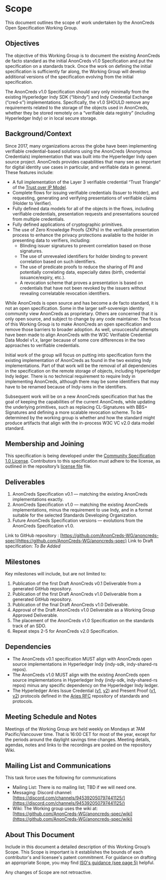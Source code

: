 # Scope

This document outlines the scope of work undertaken by the AnonCreds Open Specification Working Group.

## Objectives

The objective of this Working Group is to document the existing AnonCreds de facto standard as the initial AnonCreds v1.0 Specification and put the specification on a standards track. Once the work on defining the initial specification is sufficiently far along, the Working Group will develop additional versions of the specification evolving from the initial specification.

The AnonCreds v1.0 Specification should vary only minimally from the existing Hyperledger Indy SDK (“libindy”) and Indy Credential Exchange (“cred-x”) implementations. Specifically, the v1.0 SHOULD remove any requirements related to the storage of the objects used in AnonCreds, whether they be stored remotely on a “verifiable data registry” (including Hyperledger Indy) or in local secure storage.

## Background/Context

Since 2017, many organizations across the globe have been implementing verifiable credential-based solutions using the AnonCreds (Anonymous Credentials) implementation that was built into the Hyperledger Indy open source project. AnonCreds provides capabilities that many see as important for digital identity use cases in particular, and verifiable data in general. These features include:

- A full implementation of the Layer 3 verifiable credential “Trust Triangle” of the [Trust over IP Model](https://trustoverip.org/wp-content/toip-model/).
- Complete flows for issuing verifiable credentials (Issuer to Holder), and requesting, generating and verifying presentations of verifiable claims (Holder to Verifier).
- Fully defined data models for all of the objects in the flows, including verifiable credentials, presentation requests and presentations sourced from multiple credentials.
- Fully defined applications of cryptographic primitives.
- The use of Zero Knowledge Proofs (ZKPs) in the verifiable presentation process to enhance the privacy protections available to the holder in presenting data to verifiers, including:
  - Blinding issuer signatures to prevent correlation based on those signatures.
  - The use of unrevealed identifiers for holder binding to prevent correlation based on such identifiers.
  - The use of predicate proofs to reduce the sharing of PII and potentially correlating data, especially dates (birth, credential issuance/expiry, etc.).
  - A revocation scheme that proves a presentation is based on credentials that have not been revoked by the issuers without revealing correlatable revocation identifiers.

While AnonCreds is open source and has become a de facto standard, it is not an open specification. Some in the larger self-sovereign identity community view AnonCreds as proprietary. Others are concerned that it is only open source, and subject to change by any code maintainer. The focus of this Working Group is to make AnonCreds an open specification and remove those barriers to broader adoption. As well, unsuccessful attempts have been made to align AnonCreds with the W3C Verifiable Credential Data Model v1.x, larger because of some core differences in the two approaches to verifiable credentials.

Initial work of the group will focus on putting into specification form the existing implementation of AnonCreds as found in the two existing Indy implementations. Part of that work will be the removal of all dependencies in the specification on the remote storage of objects, including Hyperledger Indy ledger. There is no technical requirement to require Indy in implementing AnonCreds, although there may be some identifiers that may have to be renamed because of Indy-isms in the identifiers.

Subsequent work will be on a new AnonCreds specification that has the goal of keeping the capabilities of the current AnonCreds, while updating the underlying primitives, such as replacing CL-Signatures with BBS+ Signatures and defining a more scalable revocation scheme. To be determined by the working group is whether and how the standard might produce artifacts that align with the in-process W3C VC v2.0 data model standard.


## Membership and Joining

This specification is being developed under the [Community Specification 1.0 License](https://github.com/CommunitySpecification/1.0/1._Community_Specification_License-v1.md). Contributors to this specification must adhere to the license, as outlined in the repository’s [license file](/4._License.md) file.

## Deliverables

1. AnonCreds Specification v0.1 — matching the existing AnonCreds implementations exactly.
2. AnonCreds Specification v1.0 — matching the existing AnonCreds implementations, minus the requirement to use Indy, and in a format suitable for the selected Standards Developing Organization.
3. Future AnonCreds Specification versions — evolutions from the AnonCreds Specification v1.0.

Link to GitHub repository : [https://github.com/AnonCreds-WG/anoncreds-spec](https://github.com/AnonCreds-WG/anoncreds-spec)
Link to Draft specification: *To Be Added*

## Milestones

Key milestones will include, but are not limited to:

1. Publication of the first Draft AnonCreds v0.1 Deliverable from a generated GitHub repository.
2. Publication of the first Draft AnonCreds v1.0 Deliverable from a generated GitHub repository.
3. Publication of the final Draft AnonCreds v1.0 Deliverable.
4. Approval of the Draft AnonCreds v1.0 Deliverable as a Working Group Approved Deliverable.
5. The placement of the AnonCreds v1.0 Specification on the standards track of an SDO.
6. Repeat steps 2-5 for AnonCreds v2.0 Specification.

## Dependencies

- The AnonCreds v0.1 specification MUST align with AnonCreds open source implementations in Hyperledger Indy (indy-sdk, indy-shared-rs repos).
- The AnonCreds v1.0 MUST align with the existing AnonCreds open source implementations in Hyperledger Indy (indy-sdk, indy-shared-rs repos) minus any specific dependency on the Hyperledger Indy ledger.
- The Hyperledger Aries Issue Credential ([v1](https://github.com/hyperledger/aries-rfcs/blob/main/features/0036-issue-credential/README.md), [v2](https://github.com/hyperledger/aries-rfcs/blob/master/features/0453-issue-credential-v2/README.md)) and Present Proof ([v1](https://github.com/hyperledger/aries-rfcs/blob/master/features/0037-present-proof/README.md), [v2](https://github.com/hyperledger/aries-rfcs/blob/main/features/0454-present-proof-v2/README.md)) protocols defined in the [Aries RFC](https://github.com/hyperledger/aries-rfcs) repository of standards and protocols.

## Meeting Schedule and Notes

Meetings of the Working Group are held weekly on Mondays at 7AM Pacific/Vancouver time. That is 16:00 CET for most of the year, except for the periods around the daylight savings time changes. Meeting details, agendas, notes and links to the recordings are posted on the repository Wiki.

## Mailing List and Communications

This task force uses the following for communications

- Mailing List: There is no mailing list; TBD if we will need one.
- Messaging: Discord channel: [https://discord.com/channels/945392050797441125/](https://discord.com/channels/945392050797441125/)
- Wiki: The Working group uses the wiki at: [https://github.com/AnonCreds-WG/anoncreds-spec/wiki](https://github.com/AnonCreds-WG/anoncreds-spec/wiki) 

## About This Document

Include in this document a detailed description of this Working Group’s Scope.
This Scope is important is it establishes the bounds of each contributor's and
licensee's patent commitment. For guidance on drafting an appropriate Scope, you
may find [ISO's guidance (see page
5)](https://www.iso.org/files/live/sites/isoorg/files/developing_standards/docs/en/how-to-write-standards.pdf
"ISO How To Write Standards Guide") helpful.

Any changes of Scope are not retroactive.
